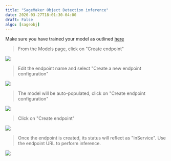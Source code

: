```yaml
---
title: "SageMaker Object Detection inference"
date: 2020-03-27T18:01:30-04:00
draft: False
algo: [sageobj]
---
```


Make sure you have trained your model as outlined [here](../../training/sageobjdetection)

> From the Models page, click on "Create endpoint"

![](/images/model-summary.png)

> Edit the endpoint name and select "Create a new endpoint configuration"

![](/images/endpoint-config-details.png)

> The model will be auto-populated, click on "Create endpoint configuration"

![](/images/endpoint-config-create.png)

> Click on "Create endpoint"

![](/images/endpoint-create.png)

> Once the endpoint is created, its status will reflect as "InService". Use the endpoint URL to perform inference.

![](/images/endpoint-summary.png)
